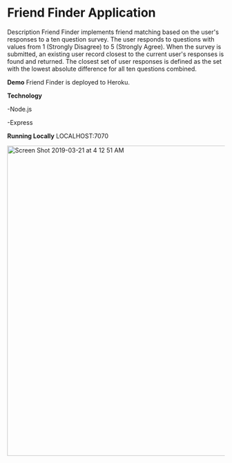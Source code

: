 # Friend Finder Application
Description
Friend Finder implements friend matching based on the user's responses to a ten question survey. The user responds to questions with values from 1 (Strongly Disagree) to 5 (Strongly Agree). When the survey is submitted, an existing user record closest to the current user's responses is found and returned. The closest set of user responses is defined as the set with the lowest absolute difference for all ten questions combined.


**Demo**
Friend Finder is deployed to Heroku.

**Technology**

-Node.js

-Express

**Running Locally**
LOCALHOST:7070

<img width="716" alt="Screen Shot 2019-03-21 at 4 12 51 AM" src="https://user-images.githubusercontent.com/44978024/54739833-cfc96680-4b8f-11e9-805f-7321e946aa34.png">





